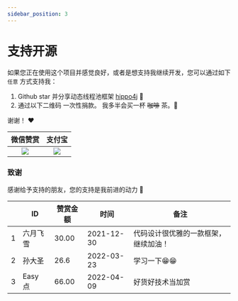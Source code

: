 ```yaml
---
sidebar_position: 3
---
```


# 支持开源
  
如果您正在使用这个项目并感觉良好，或者是想支持我继续开发，您可以通过如下 `任意` 方式支持我：

1. Github star 并分享动态线程池框架 [hippo4j](https://github.com/longtai-cn/hippo4j) :rocket:
2. 通过以下二维码 一次性捐款。 我多半会买一杯 ~~咖啡~~ 茶。:tea:

谢谢！ :heart:

| 微信赞赏 | 支付宝 |
| :---: |  :---: |
| ![](https://images-machen.oss-cn-beijing.aliyuncs.com/IMG_6719_2.jpg?x-oss-process=image/resize,h_180,w_180) | ![](https://images-machen.oss-cn-beijing.aliyuncs.com/IMG_6720_3.jpg?x-oss-process=image/resize,h_180,w_180) |

### 致谢
  
感谢给予支持的朋友，您的支持是我前进的动力 🎉
  
  
  |      | ID      | 赞赏金额 |  时间       | 备注                                 |
  | ---- | ------- | ---- | ---------- | ------------------------------------ |
  | 1    | 六月飞雪 | 30.00   |  2021-12-30 | 代码设计很优雅的一款框架，继续加油！ |
  | 2    | 孙大圣 | 26.6   |  2022-03-23 | 学习一下😁😁 |
  | 3    | Easy 点 | 66.00   |  2022-04-09 | 好货好技术当加赏 |
